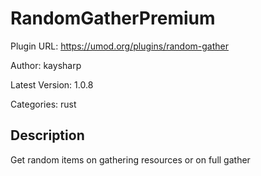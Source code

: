 # RandomGatherPremium

Plugin URL: https://umod.org/plugins/random-gather

Author: kaysharp

Latest Version: 1.0.8

Categories: rust

## Description

Get random items on gathering resources or on full gather
